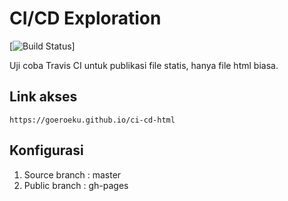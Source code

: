 # CI/CD Exploration 

[![Build Status](https://travis-ci.org/goeroeku/ci-cd-html.svg?branch=master)]

Uji coba Travis CI untuk publikasi file statis, hanya file html biasa.

## Link akses

```text
https://goeroeku.github.io/ci-cd-html
```

## Konfigurasi

1. Source branch : master
2. Public branch : gh-pages